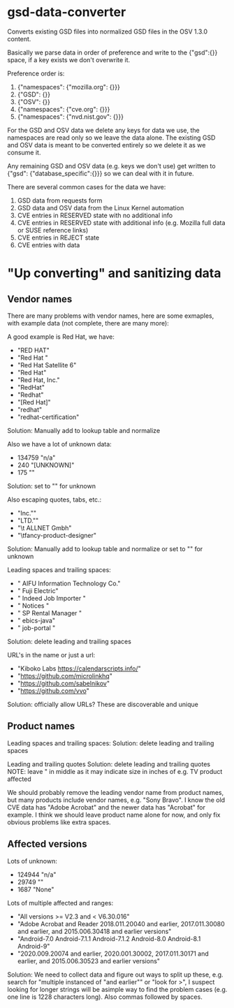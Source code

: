 # gsd-data-converter

Converts existing GSD files into normalized GSD files in the OSV 1.3.0 content.

Basically we parse data in order of preference and write to the {"gsd":{}} space, if a key exists we don't overwrite it.

Preference order is:

1. {"namespaces": {"mozilla.org": {}}}
2. {"GSD": {}}
3. {"OSV": {}}
4. {"namespaces": {"cve.org": {}}}
5. {"namespaces": {"nvd.nist.gov": {}}}

For the GSD and OSV data we delete any keys for data we use, the namespaces are read only so we leave the data alone. The existing GSD and OSV data is meant to be converted entirely so we delete it as we consume it.

Any remaining GSD and OSV data (e.g. keys we don't use) get written to {"gsd": {"database_specific":{}}} so we can deal with it in future.

There are several common cases for the data we have:

1. GSD data from requests form
2. GSD data and OSV data from the Linux Kernel automation
3. CVE entries in RESERVED state with no additional info
4. CVE entries in RESERVED state with additional info (e.g. Mozilla full data or SUSE reference links)
5. CVE entries in REJECT state 
6. CVE entries with data

# "Up converting" and sanitizing data

## Vendor names

There are many problems with vendor names, here are some exmaples, with example data (not complete, there are many more):

A good example is Red Hat, we have:

* "RED HAT"
* "Red Hat "
* "Red Hat Satellite 6"
* "Red Hat"
* "Red Hat, Inc."
* "RedHat"
* "Redhat"
* "[Red Hat]"
* "redhat"
* "redhat-certification"

Solution: Manually add to lookup table and normalize 

Also we have a lot of unknown data:

* 134759 "n/a"
* 240 "[UNKNOWN]"
* 175 ""

Solution: set to "" for unknown

Also escaping quotes, tabs, etc.:

* "Inc.\""
* "LTD.\""
* "\t ALLNET Gmbh"
* "\tfancy-product-designer"

Solution: Manually add to lookup table and normalize or set to "" for unknown

Leading spaces and trailing spaces:

* " AIFU Information Technology Co."
* " Fuji Electric"
* " Indeed Job Importer "
* " Notices "
* " SP Rental Manager "
* " ebics-java"
* " job-portal "

Solution: delete leading and trailing spaces

URL's in the name or just a url:

* "Kiboko Labs https://calendarscripts.info/"
* "https://github.com/microlinkhq"
* "https://github.com/sabelnikov"
* "https://github.com/vvo"

Solution: officially allow URLs? These are discoverable and unique

## Product names

Leading spaces and trailing spaces:
Solution: delete leading and trailing spaces

Leading and trailing quotes
Solution: delete leading and trailing quotes
NOTE: leave " in middle as it may indicate size in inches of e.g. TV product affected

We should probably remove the leading vendor name from product names, but many products include vendor names, e.g. "Sony Bravo". I know the old CVE data has "Adobe Acrobat" and the newer data has "Acrobat" for example. I think we should leave product name alone for now, and only fix obvious problems like extra spaces.

## Affected versions

Lots of unknown:

* 124944 "n/a"
* 29749 ""
* 1687 "None"

Lots of multiple affected and ranges:
* "All versions >= V2.3 and < V6.30.016"
* "Adobe Acrobat and Reader 2018.011.20040 and earlier, 2017.011.30080 and earlier, and 2015.006.30418 and earlier versions"
* "Android-7.0 Android-7.1.1 Android-7.1.2 Android-8.0 Android-8.1 Android-9"
* "2020.009.20074 and earlier, 2020.001.30002, 2017.011.30171 and earlier, and 2015.006.30523 and earlier versions"

Solution: We need to collect data and figure out ways to split up these, e.g. search for "multiple instanced of "and earlier"" or "look for >", I suspect looking for longer strings will be asimple way to find the problem cases (e.g. one line is 1228 characters long). Also commas followed by spaces.


